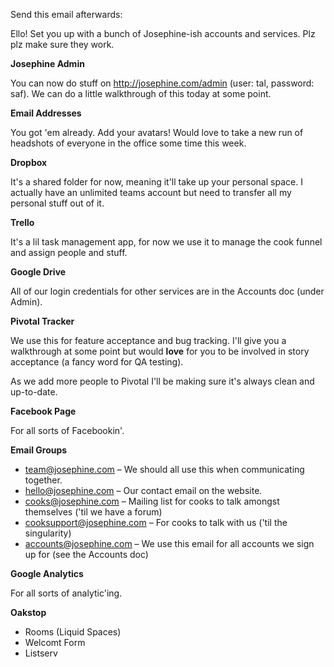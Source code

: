 Send this email afterwards:

Ello! Set you up with a bunch of Josephine-ish accounts and services. Plz plz make sure they work.


**Josephine Admin**

You can now do stuff on http://josephine.com/admin (user: tal, password: saf). We can do a little walkthrough of this today at some point.


**Email Addresses**

You got 'em already. Add your avatars! Would love to take a new run of headshots of everyone in the office some time this week.


**Dropbox**

It's a shared folder for now, meaning it'll take up your personal space. I actually have an unlimited teams account but need to transfer all my personal stuff out of it.


**Trello**

It's a lil task management app, for now we use it to manage the cook funnel and assign people and stuff.


**Google Drive**

All of our login credentials for other services are in the Accounts doc (under Admin).


**Pivotal Tracker**

We use this for feature acceptance and bug tracking. I'll give you a walkthrough at some point but would **love** for you to be involved in story acceptance (a fancy word for QA testing).

As we add more people to Pivotal I'll be making sure it's always clean and up-to-date.


**Facebook Page**

For all sorts of Facebookin'.

**Email Groups**

- team@josephine.com – We should all use this when communicating together. 
- hello@josephine.com – Our contact email on the website.
- cooks@josephine.com – Mailing list for cooks to talk amongst themselves ('til we have a forum)
- cooksupport@josephine.com – For cooks to talk with us ('til the singularity)
- accounts@josephine.com – We use this email for all accounts we sign up for (see the Accounts doc)

**Google Analytics**

For all sorts of analytic'ing.

**Oakstop**

- Rooms (Liquid Spaces)
- Welcomt Form
- Listserv